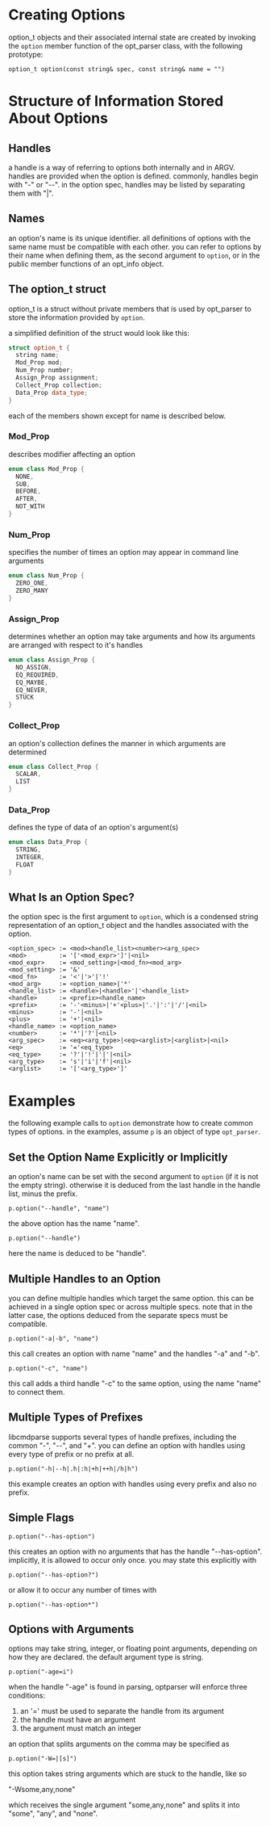 # Creating Options

option\_t objects and their associated internal state are created by
invoking the `option` member function of the opt\_parser class, with
the following prototype:

`option_t option(const string& spec, const string& name = "")`

# Structure of Information Stored About Options

## Handles

a handle is a way of referring to options both internally and in ARGV.
handles are provided when the option is defined. commonly, handles
begin with "-" or "--". in the option spec, handles may be listed by
separating them with "|".

## Names

an option's name is its unique identifier. all definitions of options
with the same name must be compatible with each other. you can refer
to options by their name when defining them, as the second argument to
`option`, or in the public member functions of an opt\_info object.

## The option\_t struct

option\_t is a struct without private members that is used
by opt\_parser to store the information provided by `option`.

a simplified definition of the struct would look like this:

```c++
struct option_t {
  string name;
  Mod_Prop mod;
  Num_Prop number;
  Assign_Prop assignment;
  Collect_Prop collection;
  Data_Prop data_type;
}
```

each of the members shown except for name is described below.

### Mod\_Prop

describes modifier affecting an option

```c++
enum class Mod_Prop {
  NONE,
  SUB,
  BEFORE,
  AFTER,
  NOT_WITH
}
```

### Num\_Prop

specifies the number of times an option may appear in command line arguments

```c++
enum class Num_Prop {
  ZERO_ONE,
  ZERO_MANY
}
```

### Assign\_Prop

determines whether an option may take arguments and how its arguments
are arranged with respect to it's handles

```c++
enum class Assign_Prop {
  NO_ASSIGN,
  EQ_REQUIRED,
  EQ_MAYBE,
  EQ_NEVER,
  STUCK
}
```

### Collect\_Prop

an option's collection defines the manner in which arguments are
determined

```c++
enum class Collect_Prop {
  SCALAR,
  LIST
}
```

### Data\_Prop

defines the type of data of an option's argument(s)

```c++
enum class Data_Prop {
  STRING,
  INTEGER,
  FLOAT
}
```

## What Is an Option Spec?

the option spec is the first argument to `option`, which is a condensed
string representation of an option\_t object and the handles associated
with the option.

```
<option_spec> := <mod><handle_list><number><arg_spec>
<mod>         := '['<mod_expr>']'|<nil>
<mod_expr>    := <mod_setting>|<mod_fn><mod_arg>
<mod_setting> := '&'
<mod_fn>      := '<'|'>'|'!'
<mod_arg>     := <option_name>|'*'
<handle_list> := <handle>|<handle>'|'<handle_list>
<handle>      := <prefix><handle_name>
<prefix>      := '-'<minus>|'+'<plus>|'.'|':'|'/'|<nil>
<minus>       := '-'|<nil>
<plus>        := '+'|<nil>
<handle_name> := <option_name>
<number>      := '*'|'?'|<nil>
<arg_spec>    := <eq><arg_type>|<eq><arglist>|<arglist>|<nil>
<eq>          := '='<eq_type>
<eq_type>     := '?'|'!'|'|'|<nil>
<arg_type>    := 's'|'i'|'f'|<nil>
<arglist>     := '['<arg_type>']'
```

# Examples

the following example calls to `option` demonstrate how to create
common types of options. in the examples, assume `p` is an object
of type `opt_parser`.

## Set the Option Name Explicitly or Implicitly

an option's name can be set with the second argument to `option` (if
it is not the empty string). otherwise it is deduced from the last
handle in the handle list, minus the prefix.

`p.option("--handle", "name")`

the above option has the name "name".

`p.option("--handle")`

here the name is deduced to be "handle".

## Multiple Handles to an Option

you can define multiple handles which target the same option. this
can be achieved in a single option spec or across multiple specs.
note that in the latter case, the options deduced from the separate
specs must be compatible.

`p.option("-a|-b", "name")`

this call creates an option with name "name" and the handles "-a" and
"-b".

`p.option("-c", "name")`

this call adds a third handle "-c" to the same option, using the name
"name" to connect them.

## Multiple Types of Prefixes

libcmdparse supports several types of handle prefixes, including the
common "-", "--", and "+". you can define an option with handles
using every type of prefix or no prefix at all.

`p.option("-h|--h|.h|:h|+h|++h|/h|h")`

this example creates an option with handles using every prefix and also
no prefix.

## Simple Flags

`p.option("--has-option")`

this creates an option with no arguments that has the handle
"--has-option". implicitly, it is allowed to occur only once. you
may state this explicitly with

`p.option("--has-option?")`

or allow it to occur any number of times with

`p.option("--has-option*")`

## Options with Arguments

options may take string, integer, or floating point arguments,
depending on how they are declared. the default argument type is
string.

`p.option("-age=i")`

when the handle "-age" is found in parsing, optparser will enforce
three conditions:
1. an '=' must be used to separate the handle from its argument
2. the handle must have an argument
3. the argument must match an integer

an option that splits arguments on the comma may be specified as

`p.option("-W=|[s]")`

this option takes string arguments which are stuck to the handle,
like so

"-Wsome,any,none"

which receives the single argument "some,any,none" and splits it into
"some", "any", and "none".
